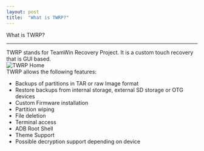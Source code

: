 ```yaml
---
layout: post
title:  "What is TWRP?"
---
```


<div class='page-heading'>What is TWRP?</div>
<hr />
TWRP stands for TeamWin Recovery Project. It is a custom touch recovery that is GUI based.<br/>
<img src="https://twrp.me/images/home.png" alt="TWRP Home" /><br/>
TWRP allows the following features:
<ul>
<li>Backups of partitions in TAR or raw Image format</li>
<li>Restore backups from internal storage, external SD storage or OTG devices</li>
<li>Custom Firmware installation</li>
<li>Partition wiping</li>
<li>File deletion</li>
<li>Terminal access</li>
<li>ADB Root Shell</li>
<li>Theme Support</li>
<li>Possible decryption support depending on device</li>
</ul>

